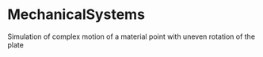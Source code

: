 # MechanicalSystems
Simulation of complex motion of a material point with uneven rotation of the plate
